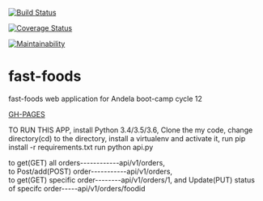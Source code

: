 [![Build Status](https://travis-ci.org/kyakusahmed/fast-foods.svg?branch=APIendpoints)](https://travis-ci.org/kyakusahmed/fast-foods)

[![Coverage Status](https://coveralls.io/repos/github/kyakusahmed/fast-foods/badge.svg?branch=master)](https://coveralls.io/github/kyakusahmed/fast-foods?branch=master)

[![Maintainability](https://api.codeclimate.com/v1/badges/d0de8b9e4f09f978e53e/maintainability)](https://codeclimate.com/github/kyakusahmed/fast-foods/maintainability)


# fast-foods

fast-foods web application for Andela boot-camp cycle 12 

[GH-PAGES](https://kyakusahmed.github.io/fast-foods/UI/)



TO RUN THIS APP, 
install Python 3.4/3.5/3.6, 
Clone the my code,
change directory(cd) to the directory,
install a virtualenv and activate it,
run pip install -r requirements.txt
run python api.py



to get(GET) all orders------------api/v1/orders, 	
to Post/add(POST) order-----------api/v1/orders,	
to get(GET) specific order--------api/v1/orders/1, and
Update(PUT) status of specifc order-----api/v1/orders/foodid
